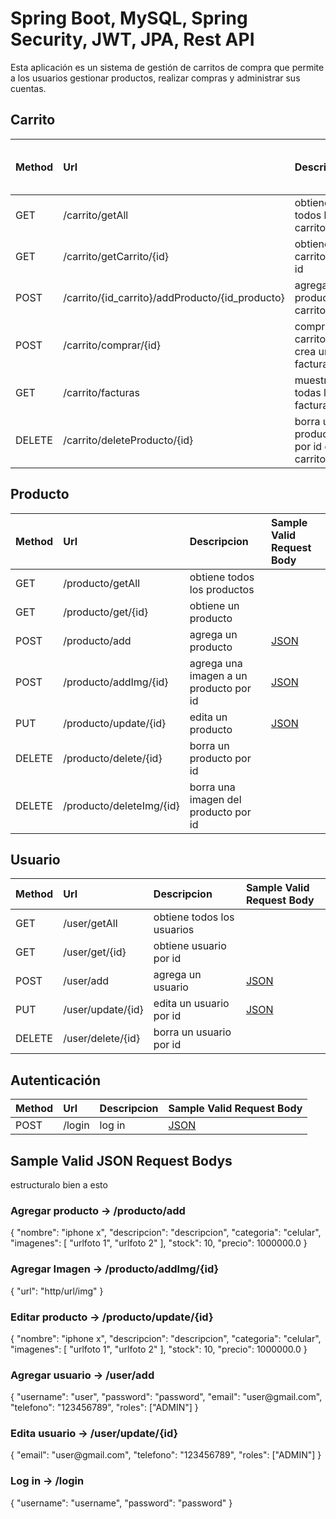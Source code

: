 <h1>Spring Boot, MySQL, Spring Security, JWT, JPA, Rest API</h1>
<p>Esta aplicación es un sistema de gestión de carritos de compra que permite a los usuarios gestionar productos, realizar compras y administrar sus cuentas.</p>

<h2>Carrito</h2>

| Method   | Url                                   | Descripcion                          | Sample Valid Request Body       |
|:---------|:--------------------------------------|:-------------------------------------|:--------------------------------|
| GET      | /carrito/getAll                      | obtiene todos los carritos          |                                 |
| GET      | /carrito/getCarrito/{id}             | obtiene carrito por id              |                                 |
| POST     | /carrito/{id_carrito}/addProducto/{id_producto} | agrega producto al carrito  |                              |
| POST     | /carrito/comprar/{id}                | compra el carrito y crea un factura |                                 |
| GET      | /carrito/facturas                    | muestra todas las facturas          |                                 |
| DELETE   | /carrito/deleteProducto/{id}         | borra un producto por id del carrito|                                 |

<h2>Producto</h2>

| Method   | Url                                   | Descripcion                          | Sample Valid Request Body       |
|:---------|:--------------------------------------|:-------------------------------------|:--------------------------------|
| GET      | /producto/getAll                      | obtiene todos los productos         |                                 |
| GET      | /producto/get/{id}                   | obtiene un producto                 |                                 |
| POST     | /producto/add                         | agrega un producto                  | [JSON](#agregar-producto)                           |
| POST     | /producto/addImg/{id}                | agrega una imagen a un producto por id | [JSON](#agregar-imagen)                         |
| PUT      | /producto/update/{id}                 | edita un producto                   | [JSON](#editar-producto)                           |
| DELETE   | /producto/delete/{id}                 | borra un producto por id            |                                 |
| DELETE   | /producto/deleteImg/{id}              | borra una imagen del producto por id|                                 |

<h2>Usuario</h2>

| Method   | Url                                   | Descripcion                          | Sample Valid Request Body       |
|:---------|:--------------------------------------|:-------------------------------------|:--------------------------------|
| GET      | /user/getAll                         | obtiene todos los usuarios          |                                 |
| GET      | /user/get/{id}                       | obtiene usuario por id              |                                 |
| POST     | /user/add                            | agrega un usuario                    | [JSON](#agregar-usuario)       |
| PUT      | /user/update/{id}                    | edita un usuario por id             | [JSON](#editar-usuario)        |
| DELETE   | /user/delete/{id}                    | borra un usuario por id              |                                 |

<h2>Autenticación</h2>

| Method   | Url                                   | Descripcion                          | Sample Valid Request Body       |
|:---------|:--------------------------------------|:-------------------------------------|:--------------------------------|
| POST     | /login                                | log in                               | [JSON](#log-in)       |

<h2>Sample Valid JSON Request Bodys</h2>

estructuralo bien a esto <h3 id="agregar-producto">Agregar producto -> /producto/add</h3> 
{
    "nombre": "iphone x",
    "descripcion": "descripcion",
    "categoria": "celular",
    "imagenes": [ "urlfoto 1",
                "urlfoto 2" ],
    "stock": 10,
    "precio": 1000000.0 
}
 <h3 id="agregar-imagen">Agregar Imagen -> /producto/addImg/{id}</h3> 
{
    "url": "http/url/img" 
}
 <h3 id="editar-producto">Editar producto -> /producto/update/{id}</h3> 
{
    "nombre": "iphone x",
    "descripcion": "descripcion",
    "categoria": "celular",
    "imagenes": [ "urlfoto 1",
                "urlfoto 2" ],
    "stock": 10,
    "precio": 1000000.0 
}
 <h3 id="agregar-usuario">Agregar usuario -> /user/add</h3> 
{
    "username": "user",
    "password": "password",
    "email": "user@gmail.com",
    "telefono": "123456789",
    "roles": ["ADMIN"] 
}
 <h3 id="editar-usuario">Edita usuario -> /user/update/{id}</h3> 
{
    "email": "user@gmail.com",
    "telefono": "123456789",
    "roles": ["ADMIN"] 
}
 <h3 id="log-in">Log in -> /login</h3> 
{
    "username": "username",
    "password": "password" 
}
